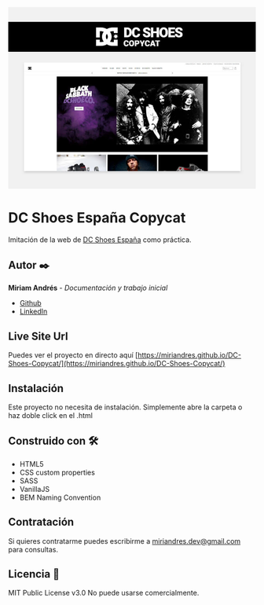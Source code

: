 ![DC-Shoes-Copycat](./design/desktop-preview.jpg)

# DC Shoes España Copycat

Imitación de la web de [DC Shoes España](https://www.dcshoes.es/) como práctica.

## Autor ✒️
**Miriam Andrés** - *Documentación y trabajo inicial*
* [Github](https://github.com/miriandres)
* [LinkedIn](www.linkedin.com/in/miriamandresdev)

## Live Site Url
Puedes ver el proyecto en directo aquí [https://miriandres.github.io/DC-Shoes-Copycat/](https://miriandres.github.io/DC-Shoes-Copycat/)

## Instalación 
Este proyecto no necesita de instalación. Simplemente abre la carpeta o haz doble click en el .html

## Construido con 🛠️
* HTML5
* CSS custom properties
* SASS
* VanillaJS
* BEM Naming Convention
  
## Contratación
Si quieres contratarme puedes escribirme a miriandres.dev@gmail.com para consultas.

## Licencia 📄
MIT Public License v3.0
No puede usarse comercialmente.